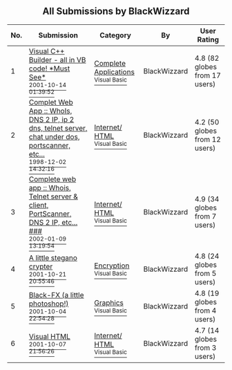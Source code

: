 ﻿<div align="center">

## All Submissions by BlackWizzard

</div>

No.  | Submission | Category | By   | User Rating
---- | ---------- | -------- | ---- | -----------
1 | [Visual C\+\+ Builder \- all in VB code\!  \*Must See\*<br /><sup>2001-10-14 01:39:52</sup>](https://github.com/Planet-Source-Code/blackwizzard-visual-c-builder-all-in-vb-code-must-see__1-28005) | [Complete Applications<br /><sup>Visual Basic</sup>](../ByCategory/complete-applications__1-27.md) | BlackWizzard | 4.8 (82 globes from 17 users)
2 | [Complet Web App :: WhoIs, DNS 2 IP, ip 2 dns, telnet server, chat under dos, portscanner, etc\.\.\.<br /><sup>1998-12-02 14:32:16</sup>](https://github.com/Planet-Source-Code/blackwizzard-complet-web-app-whois-dns-2-ip-ip-2-dns-telnet-server-chat-under-dos-portscan__1-29412) | [Internet/ HTML<br /><sup>Visual Basic</sup>](../ByCategory/internet-html__1-34.md) | BlackWizzard | 4.2 (50 globes from 12 users)
3 | [Complete web app :: Whois, Telnet server & client, PortScanner, DNS 2 IP, etc\.\.\. \#\#\#<br /><sup>2002-01-09 13:19:54</sup>](https://github.com/Planet-Source-Code/blackwizzard-complete-web-app-whois-telnet-server-client-portscanner-dns-2-ip-etc__1-30610) | [Internet/ HTML<br /><sup>Visual Basic</sup>](../ByCategory/internet-html__1-34.md) | BlackWizzard | 4.9 (34 globes from 7 users)
4 | [A little stegano crypter<br /><sup>2001-10-21 20:55:46</sup>](https://github.com/Planet-Source-Code/blackwizzard-a-little-stegano-crypter__1-28304) | [Encryption<br /><sup>Visual Basic</sup>](../ByCategory/encryption__1-48.md) | BlackWizzard | 4.8 (24 globes from 5 users)
5 | [Black\-FX \(a little photoshop\!\)<br /><sup>2001-10-04 22:54:28</sup>](https://github.com/Planet-Source-Code/blackwizzard-black-fx-a-little-photoshop__1-23539) | [Graphics<br /><sup>Visual Basic</sup>](../ByCategory/graphics__1-46.md) | BlackWizzard | 4.8 (19 globes from 4 users)
6 | [Visual HTML<br /><sup>2001-10-07 21:56:26</sup>](https://github.com/Planet-Source-Code/blackwizzard-visual-html__1-27870) | [Internet/ HTML<br /><sup>Visual Basic</sup>](../ByCategory/internet-html__1-34.md) | BlackWizzard | 4.7 (14 globes from 3 users)
